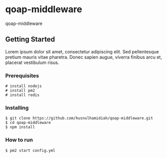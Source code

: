 # qoap-middleware

qoap-middleware

## Getting Started

Lorem ipsum dolor sit amet, consectetur adipiscing elit. Sed pellentesque pretium mauris vitae pharetra. Donec sapien augue, viverra finibus arcu et, placerat vestibulum risus.

### Prerequisites

```
# install nodejs
# install pm2
# install redis
```

### Installing

```
$ git clone https://github.com/husnulhamidiah/qoap-middleware.git
$ cd qoap-middleware
$ npm install
```

### How to run

```
$ pm2 start config.yml
```
